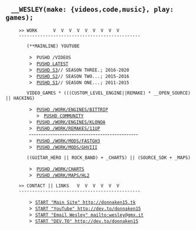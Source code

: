 ## &nbsp;&nbsp;&nbsp;`__WESLEY(make: {videos,code,music}, play: games);`
```
     >> WORK      V  V  V  V  V  V  V  V  V
     ----------------------------------------------
```
```
        (**MAINLINE) YOUTUBE
```
&nbsp;&nbsp;&nbsp;&nbsp;&nbsp;&nbsp;&nbsp;&nbsp;&nbsp;&nbsp;
&nbsp;&nbsp;&nbsp;&nbsp;  &gt;&nbsp;&nbsp;
`PUSHD /VIDEOS`<br/>
&nbsp;&nbsp;&nbsp;&nbsp;&nbsp;&nbsp;&nbsp;&nbsp;&nbsp;&nbsp;
&nbsp;&nbsp;&nbsp;&nbsp;  &gt;&nbsp;&nbsp;
[`PUSHD LATEST`](http://youtube.com/donnaken15/videos)<br/>
&nbsp;&nbsp;&nbsp;&nbsp;&nbsp;&nbsp;&nbsp;&nbsp;&nbsp;&nbsp;
&nbsp;&nbsp;&nbsp;&nbsp;  &gt;&nbsp;&nbsp;
[`PUSHD S3`](https://www.youtube.com/playlist?list=PLTWDLMN4U1FNkvRsqTbXt2t1XpZW-PpeC)`// SEASON THREE.; 2016-2020`<br/>
&nbsp;&nbsp;&nbsp;&nbsp;&nbsp;&nbsp;&nbsp;&nbsp;&nbsp;&nbsp;
&nbsp;&nbsp;&nbsp;&nbsp;  &gt;&nbsp;&nbsp;
[`PUSHD S2`](https://www.youtube.com/playlist?list=PLTWDLMN4U1FOTlzi6AarfSpQPohmaj7IC)`// SEASON TWO...; 2015-2016`<br/>
&nbsp;&nbsp;&nbsp;&nbsp;&nbsp;&nbsp;&nbsp;&nbsp;&nbsp;&nbsp;
&nbsp;&nbsp;&nbsp;&nbsp;  &gt;&nbsp;&nbsp;
[`PUSHD S1`](https://www.youtube.com/playlist?list=PLTWDLMN4U1FOm4e41cH3tvZSfA75xLB0v)`// SEASON ONE...; 2011-2015`<br/>
```
        VIDEO_GAMES * (((CUSTOM_LEVEL_ENGINE||REMAKE) * __OPEN_SOURCE) || HACKING)
```
&nbsp;&nbsp;&nbsp;&nbsp;&nbsp;&nbsp;&nbsp;&nbsp;&nbsp;&nbsp;
&nbsp;&nbsp;&nbsp;&nbsp;  &gt;&nbsp;&nbsp;
[`PUSHD /WORK/ENGINES/BITTRIP`](../donnaken15/Bit.Trip_Editor)<br/>
&nbsp;&nbsp;&nbsp;&nbsp;&nbsp;&nbsp;&nbsp;&nbsp;&nbsp;&nbsp;&nbsp;
&nbsp;&nbsp;&nbsp;&nbsp;&nbsp;&nbsp;&nbsp;&nbsp;  &gt;&nbsp;&nbsp;
[`PUSHD COMMUNITY`](http://bittripeditor.boards.net)<br/>
&nbsp;&nbsp;&nbsp;&nbsp;&nbsp;&nbsp;&nbsp;&nbsp;&nbsp;&nbsp;
&nbsp;&nbsp;&nbsp;&nbsp;  &gt;&nbsp;&nbsp;
[`PUSHD /WORK/ENGINES/KLONOA`](../donnaken15/Cloneoa)<!--br/>
&nbsp;&nbsp;&nbsp;&nbsp;&nbsp;&nbsp;&nbsp;&nbsp;&nbsp;&nbsp;&nbsp;
&nbsp;&nbsp;&nbsp;&nbsp;&nbsp;&nbsp;&nbsp;&nbsp;  &gt;&nbsp;&nbsp;
[`PUSHD COMMUNITY`](http://klo.boards.net)<br/--><br/>
&nbsp;&nbsp;&nbsp;&nbsp;&nbsp;&nbsp;&nbsp;&nbsp;&nbsp;&nbsp;
&nbsp;&nbsp;&nbsp;&nbsp;  &gt;&nbsp;&nbsp;
[`PUSHD /WORK/REMAKES/11UP`](11UP)<br/>
&nbsp;&nbsp;&nbsp;&nbsp;&nbsp;&nbsp;&nbsp;&nbsp;&nbsp;&nbsp;&nbsp;&nbsp;&nbsp;
&nbsp;&nbsp;&#45;&#45;&#45;-------------------------------------------<br/>
&nbsp;&nbsp;&nbsp;&nbsp;&nbsp;&nbsp;&nbsp;&nbsp;&nbsp;&nbsp;
&nbsp;&nbsp;&nbsp;&nbsp;  &gt;&nbsp;&nbsp;
[`PUSHD /WORK/MODS/FASTGH3`](../donnaken15/FastGH3)<br/>
&nbsp;&nbsp;&nbsp;&nbsp;&nbsp;&nbsp;&nbsp;&nbsp;&nbsp;&nbsp;
&nbsp;&nbsp;&nbsp;&nbsp;  &gt;&nbsp;&nbsp;
[`PUSHD /WORK/MODS/GHVIII`](http://donnaken15.itch.io/gh8)<br/>
<!--&nbsp;&nbsp;&nbsp;&nbsp;&nbsp;&nbsp;&nbsp;&nbsp;&nbsp;&nbsp;
&nbsp;&nbsp;&nbsp;&nbsp;  &gt;&nbsp;&nbsp;
[`PUSHD /WORK/MODS/STAGE77`](donnaken15/STAGE77)<br/-->
```
        ((GUITAR_HERO || ROCK_BAND) + _CHARTS) || (SOURCE_SDK + _MAPS)
```
&nbsp;&nbsp;&nbsp;&nbsp;&nbsp;&nbsp;&nbsp;&nbsp;&nbsp;&nbsp;
&nbsp;&nbsp;&nbsp;&nbsp;  &gt;&nbsp;&nbsp;
[`PUSHD /WORK/CHARTS`](https://drive.google.com/drive/folders/1ws63eBtU6ufWj0MLJ1jeeR0o73FfZHVo)<br/>
&nbsp;&nbsp;&nbsp;&nbsp;&nbsp;&nbsp;&nbsp;&nbsp;&nbsp;&nbsp;
&nbsp;&nbsp;&nbsp;&nbsp;  &gt;&nbsp;&nbsp;
[`PUSHD /WORK/MAPS/HL2`](../donnaken15/hl2maps)
```
     >> CONTACT || LINKS   V  V  V  V  V  V
     ----------------------------------------------
```
&nbsp;&nbsp;&nbsp;&nbsp;&nbsp;&nbsp;&nbsp;&nbsp;&nbsp;&nbsp;
&nbsp;&nbsp;&nbsp;&nbsp;  &gt;&nbsp;&nbsp;[`START "Main Site" http://donnaken15.tk`](http://donnaken15.tk)<br/>
&nbsp;&nbsp;&nbsp;&nbsp;&nbsp;&nbsp;&nbsp;&nbsp;&nbsp;&nbsp;
&nbsp;&nbsp;&nbsp;&nbsp;  &gt;&nbsp;&nbsp;[`START "YouTube" http://dev.to/donnaken15`](http://youtube.com/donnaken15)<br/>
&nbsp;&nbsp;&nbsp;&nbsp;&nbsp;&nbsp;&nbsp;&nbsp;&nbsp;&nbsp;
&nbsp;&nbsp;&nbsp;&nbsp;  &gt;&nbsp;&nbsp;[`START "Email Wesley" mailto:wesley@gmx.it`](mailto:wesley@gmx.it)<br/>
&nbsp;&nbsp;&nbsp;&nbsp;&nbsp;&nbsp;&nbsp;&nbsp;&nbsp;&nbsp;
&nbsp;&nbsp;&nbsp;&nbsp;  &gt;&nbsp;&nbsp;[`START "DEV.TO" http://dev.to/donnaken15`](http://dev.to/donnaken15)

